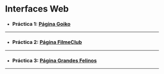 # Interfaces Web
- ### **Práctica 1:** [Página Goiko](https://github.com/Jaled3/InterfacesWeb/tree/main/Goiko)
---
- ### **Práctica 2:** [Página FilmeClub](https://github.com/Jaled3/InterfacesWeb/tree/main/2TDAW_DIW_Practica4_Armouch_Eskeif_Jaled)
---
- ### **Práctica 3:** [Página Grandes Felinos](https://github.com/Jaled3/InterfacesWeb/blob/main/2TDAW_DIW_Practica5_Armouch_Eskeif_Jaled.zip)
---
